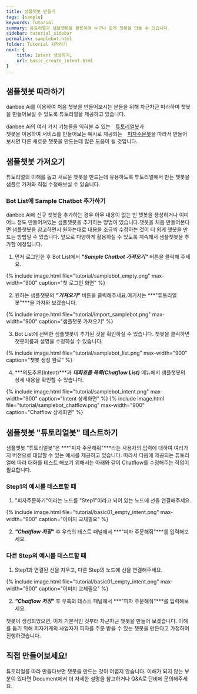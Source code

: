 ```yaml
---
title: 샘플챗봇 만들기
tags: [sample]
keywords: Tutorial
summary: 튜토리얼과 샘플챗봇을 활용하여 누구나 쉽게 챗봇을 만들 수 있습니다.
sidebar: tutorial_sidebar
permalink: samplebot.html
folder: Tutorial 시작하기
next: {
    title: Intent 생성하기,
    url: basic_create_intent.html
}
---
```


## 샘플챗봇 따라하기

danbee.Ai를 이용하여 처음 챗봇을 만들어보시는 분들을 위해 차근차근 따라하며 챗봇을 만들어보실 수 있도록 튜토리얼을 제공하고 있습니다.

danbee.Ai의 여러 가지 기능들을 익혀볼 수 있는 <span style="color:#f69023;"><i class="fa fa-external-link-square" aria-hidden="true" style="margin: 0px 5px"></i>[튜토리얼봇](/basic_create_intent.html)</span>과<br>
챗봇을 이용하여 서비스를 만들어보는 예시로 제공되는 <span style="color:#f69023;"><i class="fa fa-external-link-square" aria-hidden="true" style="margin: 0px 5px"></i>[피자주문봇](/basic_create_intent.html)</span>을 따라서 만들어 보시면 다른 새로운 챗봇을 만드는데 많은 도움이 될 것입니다.

## 샘플챗봇 가져오기
튜토리얼의 이해를 돕고 새로운 챗봇을 만드는데 유용하도록 튜토리얼에서 만든 챗봇을 샘플로 가져와 직접 수정해보실 수 있습니다.

### Bot List에 Sample Chatbot 추가하기
danbee.Ai에 신규 챗봇을 추가하는 경우 아무 내용이 없는 빈 챗봇을 생성하거나 이미 어느 정도 만들어져있는 샘플챗봇을 추가하는 방법이 있습니다.챗봇을 처음 만들어본다면 샘플챗봇을 참고하면서 원하는대로 내용을 조금씩 수정하는 것이 더 쉽게 챗봇을 만드는 방법일 수 있습니다. 앞으로 다양하게 활용하실 수 있도록 계속해서 샘플챗봇을 추가할 예정입니다.

1) 먼저 로그인한 후 Bot List에서 ***"Sample Chatbot 가져오기"*** 버튼을 클릭해 주세요.

{% include image.html file="tutorial/samplebot_empty.png" max-width="900" caption="첫 로그인 화면" %}

2) 원하는 샘플챗봇의 ***"가져오기"*** 버튼을 클릭해주세요.여기서는 ***"튜토리얼봇"***을 가져와 보겠습니다.

{% include image.html file="tutorial/import_samplebot.png" max-width="900" caption="샘플챗봇 가져오기" %}

3) Bot List에 선택한 샘플챗봇이 추가된 것을 확인하실 수 있습니다. 챗봇을 클릭하면 챗봇이름과 설명을 수정하실 수 있습니다.

{% include image.html file="tutorial/samplebot_list.png" max-width="900" caption="챗봇 생성 완료" %}

4) ***의도추론(Intent)***과 ***대화흐름 목록(Chatflow List)*** 메뉴에서 샘플챗봇의 상세 내용을 확인할 수 있습니다.

{% include image.html file="tutorial/samplebot_intent.png" max-width="900" caption="Intent 상세화면" %}
{% include image.html file="tutorial/samplebot_chatflow.png" max-width="900" caption="Chatflow 상세화면" %}

## 샘플챗봇 "튜토리얼봇" 테스트하기
샘플챗봇 "튜토리얼봇"은 ***"피자 주문해줘"***라는 사용자의 입력에 대하여 여러가지 버전으로 대답할 수 있는 예시를 제공하고 있습니다. 따라서 다음에 제공되는 튜토리얼에 따라 대화를 테스트 해보기 위해서는 아래와 같이 Chatflow를 수정해주는 작업이 필요합니다.

### Step1의 예시를 테스트할 때
1) "피자주문하기"이라는 노드를 "Step1"이라고 되어 있는 노드에 선을 연결해주세요.

{% include image.html file="tutorial/basic01_empty_intent.png" max-width="900" caption="이미지 교체필요" %}

2) ***"Chatflow 저장"*** 후 우측의 테스트 패널에서 ***"피자 주문해줘"***를 입력해보세요.

### 다른 Step의 예시를 테스트할 때
1) Step1과 연결된 선을 지우고, 다른 Step의 노드에 선을 연결해주세요.

{% include image.html file="tutorial/basic01_empty_intent.png" max-width="900" caption="이미지 교체필요" %}

2) ***"Chatflow 저장"*** 후 우측의 테스트 패널에서 ***"피자 주문해줘"***를 입력해보세요.

챗봇이 생성되었으면, 이제 기본적인 것부터 차근차근 챗봇을 만들어 보겠습니다.
이해를 돕기 위해 피자가게의 사업자가 피자를 주문 받을 수 있는 챗봇을 만든다고 가정하여 진행하겠습니다.

## 직접 만들어보세요!
튜토리얼를 따라 만들다보면 챗봇을 만드는 것이 어렵지 않습니다. 이해가 되지 않는 부분이 있다면 Document에서 더 자세한 설명을 참고하거나 Q&A로 단비에 문의해주세요.